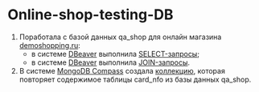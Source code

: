 # Online-shop-testing-DB

1. Поработала с базой данных qa_shop для онлайн магазина [demoshopping.ru](https://qa.demoshopping.ru/):
   + в системе [DBeaver](https://dbeaver.io/) выполнила [SELECT-запросы](https://docs.google.com/spreadsheets/d/15beEU2U7gK2Y8khid-QlUNAi63gjvtBRfUM8mbzUuHI/edit?usp=sharing);
   + в системе [DBeaver](https://dbeaver.io/) выполнила [JOIN-запросы](https://docs.google.com/spreadsheets/d/1AAt7IDdNXAoAddsKEYs_WiDGHo_1VfufjMgZIjxmErU/edit?usp=sharing).
3. В системе [MongoDB Compass](https://www.mongodb.com/products/compass) создала [коллекцию](https://docs.google.com/spreadsheets/d/1lrPzBvghbzrwvmSa5ytsReZlckPO5_OUHveVoPy-19c/edit?usp=sharing), которая повторяет содержимое таблицы card_nfo из базы данных qa_shop.
